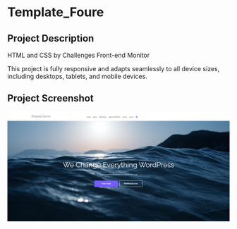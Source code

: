 # Template_Foure

<h2>Project Description</h2>
<p>HTML and CSS by Challenges Front-end Monitor</p>
<p>This project is fully responsive and adapts seamlessly to all device sizes, including desktops, tablets, and mobile devices.</p>


<h2>Project Screenshot</h2>
<img src="./images/GitHub.png">